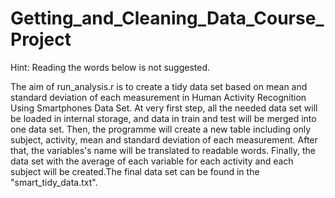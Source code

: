 # Getting_and_Cleaning_Data_Course_Project

Hint: Reading the words below is not suggested.

The aim of run_analysis.r is to create a tidy data set based on mean and standard deviation of each measurement in Human Activity Recognition Using Smartphones Data Set. At very first step, all the needed data set will be loaded in internal storage, and data in train and test will be merged into one data set. Then, the programme will create a new table including only subject, activity, mean and standard deviation of each measurement. After that, the variables's name will be translated to readable words. Finally, the data set with the average of each variable for each activity and each subject will be created.The final data set can be found in the "smart_tidy_data.txt".